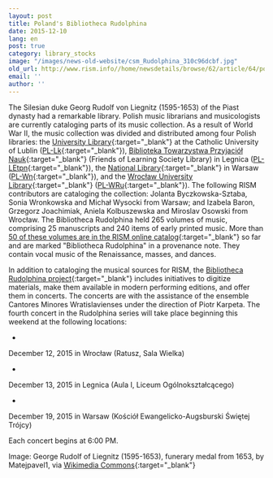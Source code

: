 ```yaml
---
layout: post
title: Poland's Bibliotheca Rudolphina
date: 2015-12-10
lang: en
post: true
category: library_stocks
image: "/images/news-old-website/csm_Rudolphina_310c96dcbf.jpg"
old_url: http://www.rism.info//home/newsdetails/browse/62/article/64/polands-bibliotheca-rudolphina.html
email: ''
author: ''
---
```


The Silesian duke Georg Rudolf von Liegnitz (1595-1653) of the Piast dynasty had a remarkable library. Polish music librarians and musicologists are currently cataloging parts of its music collection. As a result of World War II, the music collection was divided and distributed among four Polish libraries: the [University Library](http://www.kul.pl/biblioteka,191.html){:target="_blank"} at the Catholic University of Lublin ([PL-Lk](https://opac.rism.info/search?View=rism&siglum=PL-Lk){:target="_blank"}), [Biblioteka Towarzystwa Przyjaciół Nauk](http://tpn.legnica.pl/){:target="_blank"} (Friends of Learning Society Library) in Legnica ([PL-LEtpn](https://opac.rism.info/search?View=rism&siglum=PL-LEtpn){:target="_blank"}), the [National Library](http://www.bn.org.pl/){:target="_blank"} in Warsaw ([PL-Wn](https://opac.rism.info/search?View=rism&siglum=PL-Wn){:target="_blank"}), and the [Wrocław University Library](http://www.bu.uni.wroc.pl/oddzialy/piasek/oddzial-zbiorow-muzycznych){:target="_blank"} ([PL-WRu](https://opac.rism.info/search?View=rism&siglum=PL-WRu){:target="_blank"}). The following RISM contributors are cataloging the collection: Jolanta Byczkowska-Sztaba, Sonia Wronkowska and Michał Wysocki from Warsaw; and Izabela Baron, Grzegorz Joachimiak, Aniela Kolbuszewska and Miroslav Osowski from Wrocław. The Bibliotheca Rudolphina held 265 volumes of music, comprising 25 manuscripts and 240 items of early printed music. More than [50 of these volumes are in the RISM online catalog](https://opac.rism.info/search?View=rism&q=Bibliotheca+Rudolphina){:target="_blank"} so far and are marked "Bibliotheca Rudolphina" in a provenance note. They contain vocal music of the Renaissance, masses, and dances.

In addition to cataloging the musical sources for RISM, the [Bibliotheca Rudolphina project](http://www.rudolphina.pl/){:target="_blank"} includes initiatives to digitize materials, make them available in modern performing editions, and offer them in concerts. The concerts are with the assistance of the ensemble Cantores Minores Wratislavienses under the direction of Piotr Karpeta. The fourth concert in the Rudolphina series will take place beginning this weekend at the following locations:

-

December 12, 2015 in Wrocław (Ratusz, Sala Wielka)

-

December 13, 2015 in Legnica (Aula I, Liceum Ogólnokształcącego)

-

December 19, 2015 in Warsaw (Kościół Ewangelicko-Augsburski Świętej Trójcy)


Each concert begins at 6:00 PM.

Image: George Rudolf of Liegnitz (1595-1653), funerary medal from 1653, by Matejpavel1, via [Wikimedia Commons](https://commons.wikimedia.org/wiki/File:Ji%C5%99%C3%AD_Rudolf_Lehnick%C3%BD_z_B%C5%99ehu_1653_av.jpg){:target="_blank"}


